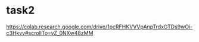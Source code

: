 # task2
https://colab.research.google.com/drive/1pcRFHKVVVpAnpTrdxGTDs9wOi-c3Hkvv#scrollTo=vZ_0NXw48zMM
